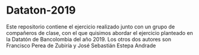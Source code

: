 # Dataton-2019
Este repositorio contiene el ejercicio realizado junto con un grupo de compañeros de clase, con el que quisimos abordar el ejercicio planteado en la Datatón de Bancolombia del año 2019.  Los otros dos autores son Francisco Perea de Zubiría y José Sebastián Estepa Andrade
